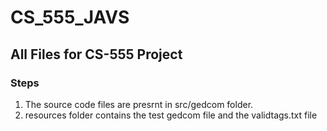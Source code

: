 # CS_555_JAVS

## All Files for CS-555 Project

### Steps
1. The source code files are presrnt in src/gedcom folder.
2. resources folder contains the test gedcom file and the validtags.txt file
